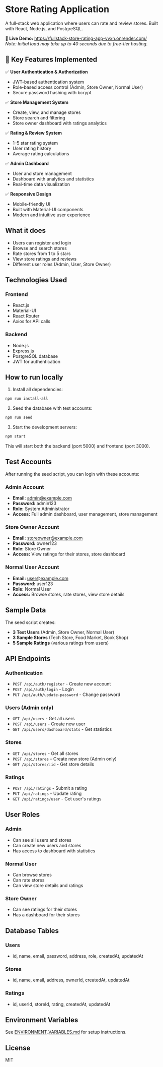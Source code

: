 # Store Rating Application

A full-stack web application where users can rate and review stores. Built with React, Node.js, and PostgreSQL.

**🔗 Live Demo:** https://fullstack-store-rating-app-vvxn.onrender.com/  
*Note: Initial load may take up to 40 seconds due to free-tier hosting.*

## 🚀 Key Features Implemented

✅ **User Authentication & Authorization**  
- JWT-based authentication system  
- Role-based access control (Admin, Store Owner, Normal User)  
- Secure password hashing with bcrypt  

✅ **Store Management System**  
- Create, view, and manage stores  
- Store search and filtering  
- Store owner dashboard with ratings analytics  

✅ **Rating & Review System**  
- 1–5 star rating system  
- User rating history  
- Average rating calculations  

✅ **Admin Dashboard**  
- User and store management  
- Dashboard with analytics and statistics  
- Real-time data visualization  

✅ **Responsive Design**  
- Mobile-friendly UI  
- Built with Material-UI components  
- Modern and intuitive user experience  

## What it does

- Users can register and login
- Browse and search stores
- Rate stores from 1 to 5 stars
- View store ratings and reviews
- Different user roles (Admin, User, Store Owner)

## Technologies Used

### Frontend
- React.js
- Material-UI
- React Router
- Axios for API calls

### Backend
- Node.js
- Express.js
- PostgreSQL database
- JWT for authentication

## How to run locally

1. Install all dependencies:
```bash
npm run install-all
```

2. Seed the database with test accounts:
```bash
npm run seed
```

3. Start the development servers:
```bash
npm start
```

This will start both the backend (port 5000) and frontend (port 3000).

## Test Accounts

After running the seed script, you can login with these accounts:

### Admin Account
- **Email:** admin@example.com
- **Password:** admin123
- **Role:** System Administrator
- **Access:** Full admin dashboard, user management, store management

### Store Owner Account
- **Email:** storeowner@example.com
- **Password:** owner123
- **Role:** Store Owner
- **Access:** View ratings for their stores, store dashboard

### Normal User Account
- **Email:** user@example.com
- **Password:** user123
- **Role:** Normal User
- **Access:** Browse stores, rate stores, view store details

## Sample Data

The seed script creates:
- **3 Test Users** (Admin, Store Owner, Normal User)
- **3 Sample Stores** (Tech Store, Food Market, Book Shop)
- **5 Sample Ratings** (various ratings from users)

## API Endpoints

### Authentication
- `POST /api/auth/register` - Create new account
- `POST /api/auth/login` - Login
- `PUT /api/auth/update-password` - Change password

### Users (Admin only)
- `GET /api/users` - Get all users
- `POST /api/users` - Create new user
- `GET /api/users/dashboard/stats` - Get statistics

### Stores
- `GET /api/stores` - Get all stores
- `POST /api/stores` - Create new store (Admin only)
- `GET /api/stores/:id` - Get store details

### Ratings
- `POST /api/ratings` - Submit a rating
- `PUT /api/ratings` - Update rating
- `GET /api/ratings/user` - Get user's ratings

## User Roles

### Admin
- Can see all users and stores
- Can create new users and stores
- Has access to dashboard with statistics

### Normal User
- Can browse stores
- Can rate stores
- Can view store details and ratings

### Store Owner
- Can see ratings for their stores
- Has a dashboard for their stores

## Database Tables

### Users
- id, name, email, password, address, role, createdAt, updatedAt

### Stores
- id, name, email, address, ownerId, createdAt, updatedAt

### Ratings
- id, userId, storeId, rating, createdAt, updatedAt

## Environment Variables

See [ENVIRONMENT_VARIABLES.md](ENVIRONMENT_VARIABLES.md) for setup instructions.

## License

MIT 
